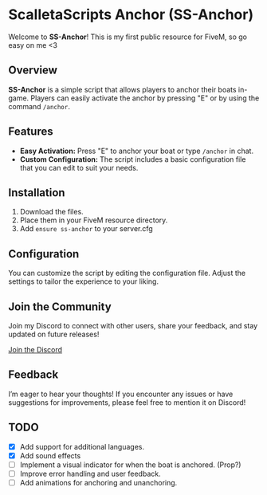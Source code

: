 # ScalletaScripts Anchor (SS-Anchor)

Welcome to **SS-Anchor**! This is my first public resource for FiveM, so go easy on me <3

## Overview

**SS-Anchor** is a simple script that allows players to anchor their boats in-game. Players can easily activate the anchor by pressing "E" or by using the command `/anchor`.

## Features

- **Easy Activation:** Press "E" to anchor your boat or type `/anchor` in chat.
- **Custom Configuration:** The script includes a basic configuration file that you can edit to suit your needs.

## Installation

1. Download the files.
2. Place them in your FiveM resource directory.
3. Add `ensure ss-anchor` to your server.cfg

## Configuration

You can customize the script by editing the configuration file. Adjust the settings to tailor the experience to your liking.

## Join the Community

Join my Discord to connect with other users, share your feedback, and stay updated on future releases!

[Join the Discord](https://discord.gg/tSxu9kDHyx)

## Feedback

I’m eager to hear your thoughts! If you encounter any issues or have suggestions for improvements, please feel free to mention it on Discord!

## TODO

- [x] Add support for additional languages.
- [x] Add sound effects 
- [ ] Implement a visual indicator for when the boat is anchored. (Prop?)
- [ ] Improve error handling and user feedback.
- [ ] Add animations for anchoring and unanchoring.
